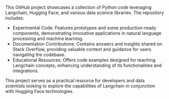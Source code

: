 This GitHub project showcases a collection of Python code leveraging Langchain, Hugging Face, and various data science libraries. The repository includes:

- Experimental Code: Features prototypes and some production-ready components, demonstrating innovative applications in natural language processing and machine learning.
- Documentation Contributions: Contains answers and insights shared on Stack Overflow, providing valuable context and guidance for users navigating the codebase.
- Educational Resources: Offers code examples designed for teaching Langchain concepts, enhancing understanding of its functionalities and integrations.

This project serves as a practical resource for developers and data scientists looking to explore the capabilities of Langchain in conjunction with Hugging Face technologies.
